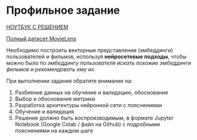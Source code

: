 # Профильное задание
[НОУТБУК С РЕШЕНИЕМ](https://github.com/dsashulya/recommender_test_task/blob/main/test_task.ipynb)

[Полный датасет MovieLens](https://grouplens.org/datasets/movielens/latest/)


Необходимо построить векторные представления (эмбеддинги) пользователей и фильмов, используя **нейросетевые подходы**, чтобы можно было по *эмбеддингу пользователя искать похожие эмбеддинги фильмов и рекомендовать ему их*.

При выполнении задания обратите внимание на:
1. Разбиение данных на обучение и валидацию, обоснование
2. Выбор и обоснование метрики
3. Разработка архитектуры нейронной сети с пояснениями
4. Обучение и валидация
5. Решение должно быть воспроизводимым, в формате Jupyter Notebook (Google Colab / файл на Github) с подробными пояснениями на каждом шаге
